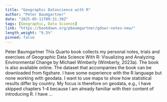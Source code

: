 ```yaml
---
title: "Geographic Datascience with R"
author: "Peter Baumgartner"
date: "2025-05-11T09:31:30Z"
tags: [Geographic, Data Science]
link: "https://bookdown.org/pbaumgartner/gdswr-notes-new/"
length_weight: "9.5%"
pinned: false
---
```


Peter Baumgartner This Quarto book collects my personal notes, trials and exercises of Geographic Data Science With R: Visualizing and Analyzing Environmental Change by Michael Wimberly (Wimberly, 2023a). The book is also available online. The dataset that accompanies the book can be downloaded from figshare. I have some experience with the R language but none working with geodata. I want to use maps to show how statistical results differ by country. My focus is therefore on geodata, e.g., I have skipped chapters 1-4 because I am already familiar with their content of introducing R. I have ...
